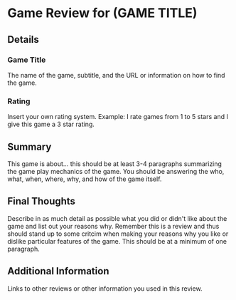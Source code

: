 # Game Review for (GAME TITLE)

## Details

### Game Title

The name of the game, subtitle, and the URL or information on how to find the game.

### Rating

Insert your own rating system. Example: I rate games from 1 to 5 stars and I give this game a 3 star rating.

## Summary

This game is about... this should be at least 3-4 paragraphs summarizing the game play mechanics of the game. You should be answering the who, what, when, where, why, and how of the game itself.

## Final Thoughts

Describe in as much detail as possible what you did or didn't like about the game and list out your reasons why. Remember this is a review and thus should stand up to some critcim when making your reasons why you like or dislike particular features of the game. This should be at a minimum of one paragraph.

## Additional Information

Links to other reviews or other information you used in this review.
